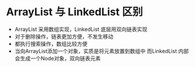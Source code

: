 # ArrayList 与 LinkedList 区别
- ArrayList 采用数组实现，LinkedList 底层用双向链表实现
- 对于删除操作，链表更加方便，不发生移动
- 都执行搜索操作，数组比较方便
- 当向ArrayList添加一个对象，实质是将元素放置到数组中
而LinkedList 内部会生成一个Node对象，双向链表元素

